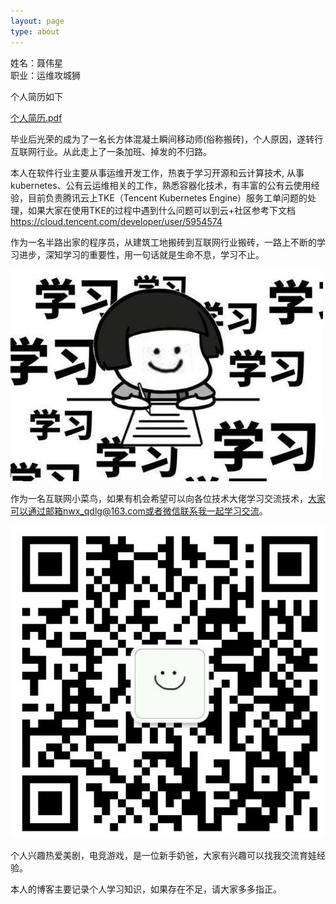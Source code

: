 ```yaml
---
layout: page
type: about
---
```


姓名：聂伟星  
职业：运维攻城狮

个人简历如下

[个人简历.pdf](/docs/深圳_容器运维工程师__聂伟星简历.pdf)

毕业后光荣的成为了一名长方体混凝土瞬间移动师(俗称搬砖)，个人原因，遂转行互联网行业。从此走上了一条加班、掉发的不归路。

本人在软件行业主要从事运维开发工作，热衷于学习开源和云计算技术, 从事kubernetes、公有云运维相关的工作，熟悉容器化技术，有丰富的公有云使用经验，目前负责腾讯云上TKE（Tencent Kubernetes Engine）服务工单问题的处理，如果大家在使用TKE的过程中遇到什么问题可以到云+社区参考下文档<https://cloud.tencent.com/developer/user/5954574>

作为一名半路出家的程序员，从建筑工地搬砖到互联网行业搬砖，一路上不断的学习进步，深知学习的重要性，用一句话就是生命不息，学习不止。

![upload-image](/assets/images/a.jpg) 


作为一名互联网小菜鸟，如果有机会希望可以向各位技术大佬学习交流技术，大家可以通过邮箱nwx_qdlg@163.com或者微信联系我一起学习交流。

![upload-image](/assets/images/wechat.jpg) 

个人兴趣热爱美剧，电竞游戏，是一位新手奶爸，大家有兴趣可以找我交流育娃经验。

本人的博客主要记录个人学习知识，如果存在不足，请大家多多指正。




